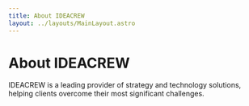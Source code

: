 ```yaml
---
title: About IDEACREW
layout: ../layouts/MainLayout.astro
---
```


# About IDEACREW

IDEACREW is a leading provider of strategy and technology solutions, helping clients overcome their most significant challenges.
